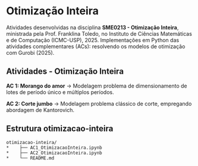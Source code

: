 # Otimização Inteira

Atividades desenvolvidas na disciplina **SME0213 - Otimização Inteira**, ministrada pela Prof. Franklina Toledo, no Instituto de Ciências Matemáticas e de Computação (ICMC-USP), 2025. Implementações em Python das atividades complementares (ACs): resolvendo os modelos de otimização com Gurobi (2025). 

## Atividades - Otimização Inteira
**AC 1: Morango do amor** $\rightarrow$
Modelagem problema de dimensionamento de lotes de período único e múltiplos períodos. 

**AC 2: Corte jumbo** $\rightarrow$
Modelagem problema clássico de corte, empregando abordagem de Kantorovich.

## Estrutura otimizacao-inteira
```
otimizacao-inteira/
*    ├── AC1_OtimizacaoInteira.ipynb
*    ├── AC2_OtimizacaoInteira.ipynb
*    └── README.md
```

